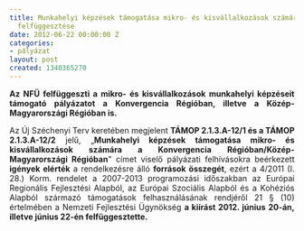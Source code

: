 ```yaml
---
title: Munkahelyi képzések támogatása mikro- és kisvállalkozások számára c. pályázat
  felfüggesztése
date: 2012-06-22 00:00:00 Z
categories:
- pályázat
layout: post
created: 1340365270
---
```


<p style="text-align: justify;"><strong>Az NFÜ felfüggeszti a mikro- és kisvállalkozások munkahelyi képzéseit támogató pályázatot a </strong><strong>Konvergencia Régióban</strong><strong>, illetve a </strong><strong>Közép-Magyarországi Régióban</strong><strong> is.</strong></p><p style="text-align: justify;">Az Új Széchenyi Terv keretében megjelent <strong>TÁMOP 2.1.3.A-12/1 és a </strong><strong>TÁMOP 2.1.3.A-12/2</strong> jelű, „<strong>Munkahelyi képzések támogatása mikro- és kisvállalkozások számára a Konvergencia Régióban/Közép-Magyarországi Régióban</strong>" címet viselő pályázati felhívásokra beérkezett <strong>igények elérték</strong> a rendelkezésre álló <strong>források összegét</strong>, ezért a 4/2011 (I. 28.) Korm. rendelet a 2007-2013 programozási időszakban az Európai Regionális Fejlesztési Alapból, az Európai Szociális Alapból és a Kohéziós Alapból származó támogatások felhasználásának rendjéről 21 § (10) értelmében a Nemzeti Fejlesztési Ügynökség <strong>a kiírást 2012. június 20-án, illetve június 22-én felfüggesztette.</strong></p>
